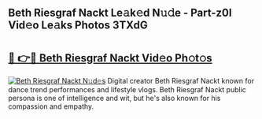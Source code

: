 ## Beth Riesgraf Nackt Le𝚊k𝚎d N𝚞𝚍e - Part-z0I Vid𝚎o Le𝚊ks Photos 3TXdG

# <h2><a href="http://fb291l.evod.top/?m=Beth+Riesgraf+Nackt">🔗 👉🔴 Beth Riesgraf Nackt Vid𝚎o Ph𝚘t𝚘s</a></h2>

[![Beth Riesgraf Nackt N𝚞d𝚎s](https://i.imgur.com/8V9OHl7.gif)](http://fb291l.evod.top/?m=Beth+Riesgraf+Nackt)
Digital creator Beth Riesgraf Nackt known for dance trend performances and lifestyle vlogs. Beth Riesgraf Nackt public persona is one of intelligence and wit, but he's also known for his compassion and empathy. 
